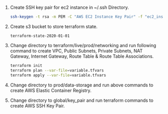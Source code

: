 1. Create SSH key pair for ec2 instance in ~/.ssh Directory.
    ```sh
    ssh-keygen -t rsa -m PEM -C "AWS EC2 Instance Key Pair" -f "ec2_instance_key"
    ```

2. Create s3 bucket to store terraform state.
    ```
    terraform-state-2020-01-01
    ```

3. Change directory to terraform/live/prod/networking and run following command to create VPC, Public Subnets, Private Subnets, NAT Gateway, Internet Gateway, Route Table & Route Table Associations.
    ```sh
    terraform init
    terraform plan --var-file=variable.tfvars
    terraform apply --var-file=variable.tfvars
    ```

4. Change directory to prod/data-storage and run above commands to create AWS Elastic Container Registry.

5. Change directory to global/key_pair and run terraform commands to create AWS SSH Key Pair.